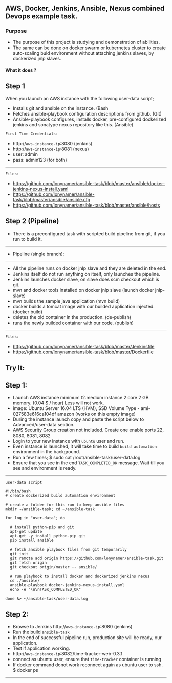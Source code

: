 ## AWS, Docker, Jenkins, Ansible, Nexus combined Devops example task.

### Purpose
- The purpose of this project is studying and demonstration of abilities.
- The same can be done on docker swarm or kubernetes cluster to create auto-scaling buld environment without attaching jenkins slaves, by dockerized jnlp slaves. 

#### What it does ?
Step 1
---
When you launch an AWS instance with the following user-data script;
- Installs git and ansible on the instance. (Bash
- Fetches ansible-playbook configuration descriptions from github. (Git)
- Ansible-playbook configures, installs docker, pre-configured dockerized jenkins and sonatype nexus repository like this. (Ansible)

`First Time Credentials:`
- http://`aws-instance-ip`:8080  (jenkins)
- http://`aws-instance-ip`:8081  (nexus)
- user: admin
- pass: admin123  (for both)
---

`Files:`
- https://github.com/lonynamer/ansible-task/blob/master/ansible/docker-jenkins-nexus-install.yaml
- https://github.com/lonynamer/ansible-task/blob/master/ansible/ansible.cfg
- https://github.com/lonynamer/ansible-task/blob/master/ansible/hosts

Step 2 (Pipeline)
---
- There is a preconfigured task with scripted build pipeline from git, if you run to build it.
---
- Pipeline (single branch):
---
- All the pipeline runs on docker jnlp slave and they are deleted in the end.  
- Jenkins itself do not run anything on itself, only launches the pipeline.
- Jenkins launches docker slave, on slave does scm checkout which is git.
- mvn and docker tools installed on docker jnlp slave (launch docker jnlp-slave)
- mvn builds the sample java application (mvn build)
- docker builds a tomcat image with our builded application injected. (docker build)
- deletes the old container in the production. (de-publish)
- runs the newly builded container with our code. (publish)
---

`Files:`
- https://github.com/lonynamer/ansible-task/blob/master/Jenkinsfile
- https://github.com/lonynamer/ansible-task/blob/master/Dockerfile




## Try It:
Step 1:
---
- Launch AWS instance minimum t2.medium instance 2 core 2 GB memory. (0.04 $ / hour) Less will not work.
- image: Ubuntu Server 16.04 LTS (HVM), SSD Volume Type - ami-027583e616ca104df amazon (works on this empty image)
- During the instance launch copy and paste the script below to Advanced/user-data section.
- AWS Security Group creation not included. Create one enable ports 22, 8080, 8081, 8082 
- Login to your new instance with `ubuntu` user and run.
- Even instance is launched, it will take time to build `build automation` environment in the background.
- Run a few times;
$ sudo cat /root/ansible-task/user-data.log
- Ensure that you see in the end `TASK_COMPLETED_OK` message. Wait till you see and environment is ready.
---

`user-data script`
```
#!/bin/bash
# create dockerized build automation environment

# create a folder for this run to keep ansible files
mkdir ~/ansible-task; cd ~/ansible-task

for log in "user-data"; do

  # install python-pip and git
  apt-get update
  apt-get -y install python-pip git
  pip install ansible

  # fetch ansible playbook files from git temporarily
  git init
  git remote add origin https://github.com/lonynamer/ansible-task.git
  git fetch origin
  git checkout origin/master -- ansible/

  # run playbook to install docker and dockerized jenkins nexus
  cd ./ansible/
  ansible-playbook docker-jenkins-nexus-install.yaml
  echo -e "\n\nTASK_COMPLETED_OK"

done &> ~/ansible-task/user-data.log
```

Step 2:
---
- Browse to Jenkins http://`aws-instance-ip`:8080  (jenkins)
- Run the build `ansible-task`
- In the end of successful pipeline run, production site will be ready, our application.
- Test if application working.
- http://`aws-instance-ip`:8082/time-tracker-web-0.3.1
- connect as ubuntu user, ensure that `time-tracker` container is running
- If docker command donot work reconnect again as ubuntu user to ssh.
$ docker ps
---
